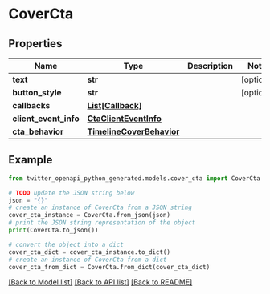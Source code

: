 # CoverCta


## Properties

Name | Type | Description | Notes
------------ | ------------- | ------------- | -------------
**text** | **str** |  | [optional] 
**button_style** | **str** |  | [optional] 
**callbacks** | [**List[Callback]**](Callback.md) |  | 
**client_event_info** | [**CtaClientEventInfo**](CtaClientEventInfo.md) |  | 
**cta_behavior** | [**TimelineCoverBehavior**](TimelineCoverBehavior.md) |  | 

## Example

```python
from twitter_openapi_python_generated.models.cover_cta import CoverCta

# TODO update the JSON string below
json = "{}"
# create an instance of CoverCta from a JSON string
cover_cta_instance = CoverCta.from_json(json)
# print the JSON string representation of the object
print(CoverCta.to_json())

# convert the object into a dict
cover_cta_dict = cover_cta_instance.to_dict()
# create an instance of CoverCta from a dict
cover_cta_from_dict = CoverCta.from_dict(cover_cta_dict)
```
[[Back to Model list]](../README.md#documentation-for-models) [[Back to API list]](../README.md#documentation-for-api-endpoints) [[Back to README]](../README.md)


